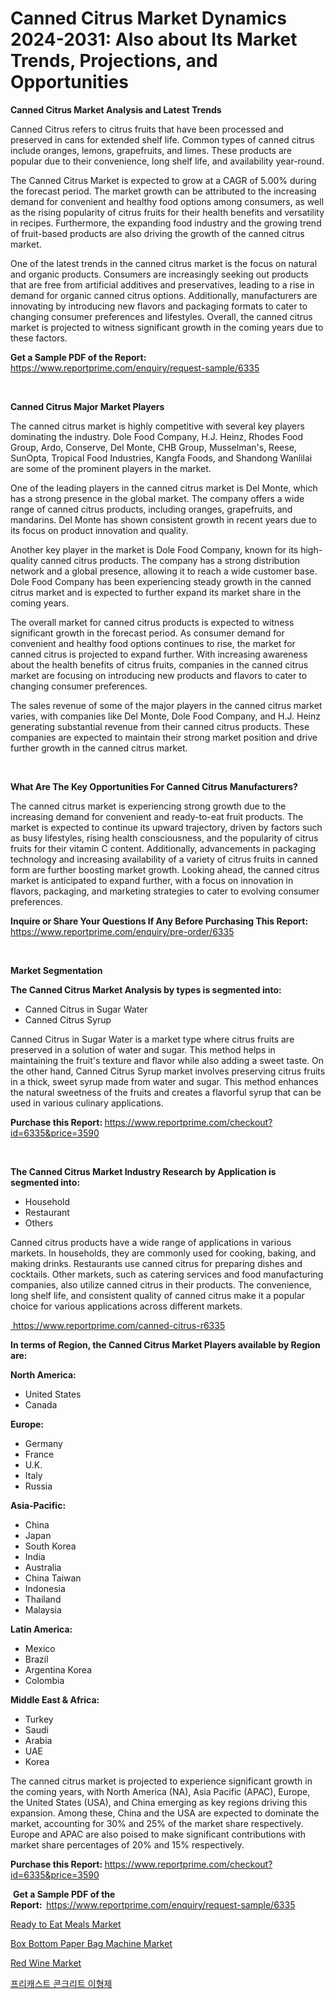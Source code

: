 <p><h1>Canned Citrus Market Dynamics 2024-2031: Also about Its Market Trends, Projections, and Opportunities</h1></p><p><strong>Canned Citrus Market Analysis and Latest Trends</strong></p>
<p><p>Canned Citrus refers to citrus fruits that have been processed and preserved in cans for extended shelf life. Common types of canned citrus include oranges, lemons, grapefruits, and limes. These products are popular due to their convenience, long shelf life, and availability year-round.</p><p>The Canned Citrus Market is expected to grow at a CAGR of 5.00% during the forecast period. The market growth can be attributed to the increasing demand for convenient and healthy food options among consumers, as well as the rising popularity of citrus fruits for their health benefits and versatility in recipes. Furthermore, the expanding food industry and the growing trend of fruit-based products are also driving the growth of the canned citrus market.</p><p>One of the latest trends in the canned citrus market is the focus on natural and organic products. Consumers are increasingly seeking out products that are free from artificial additives and preservatives, leading to a rise in demand for organic canned citrus options. Additionally, manufacturers are innovating by introducing new flavors and packaging formats to cater to changing consumer preferences and lifestyles. Overall, the canned citrus market is projected to witness significant growth in the coming years due to these factors.</p></p>
<p><strong>Get a Sample PDF of the Report:&nbsp;</strong> <a href="https://www.reportprime.com/enquiry/request-sample/6335">https://www.reportprime.com/enquiry/request-sample/6335</a></p>
<p>&nbsp;</p>
<p><strong>Canned Citrus Major Market Players</strong></p>
<p><p>The canned citrus market is highly competitive with several key players dominating the industry. Dole Food Company, H.J. Heinz, Rhodes Food Group, Ardo, Conserve, Del Monte, CHB Group, Musselman's, Reese, SunOpta, Tropical Food Industries, Kangfa Foods, and Shandong Wanlilai are some of the prominent players in the market.</p><p>One of the leading players in the canned citrus market is Del Monte, which has a strong presence in the global market. The company offers a wide range of canned citrus products, including oranges, grapefruits, and mandarins. Del Monte has shown consistent growth in recent years due to its focus on product innovation and quality.</p><p>Another key player in the market is Dole Food Company, known for its high-quality canned citrus products. The company has a strong distribution network and a global presence, allowing it to reach a wide customer base. Dole Food Company has been experiencing steady growth in the canned citrus market and is expected to further expand its market share in the coming years.</p><p>The overall market for canned citrus products is expected to witness significant growth in the forecast period. As consumer demand for convenient and healthy food options continues to rise, the market for canned citrus is projected to expand further. With increasing awareness about the health benefits of citrus fruits, companies in the canned citrus market are focusing on introducing new products and flavors to cater to changing consumer preferences.</p><p>The sales revenue of some of the major players in the canned citrus market varies, with companies like Del Monte, Dole Food Company, and H.J. Heinz generating substantial revenue from their canned citrus products. These companies are expected to maintain their strong market position and drive further growth in the canned citrus market.</p></p>
<p>&nbsp;</p>
<p><strong>What Are The Key Opportunities For Canned Citrus Manufacturers?</strong></p>
<p><p>The canned citrus market is experiencing strong growth due to the increasing demand for convenient and ready-to-eat fruit products. The market is expected to continue its upward trajectory, driven by factors such as busy lifestyles, rising health consciousness, and the popularity of citrus fruits for their vitamin C content. Additionally, advancements in packaging technology and increasing availability of a variety of citrus fruits in canned form are further boosting market growth. Looking ahead, the canned citrus market is anticipated to expand further, with a focus on innovation in flavors, packaging, and marketing strategies to cater to evolving consumer preferences.</p></p>
<p><strong>Inquire or Share Your Questions If Any Before Purchasing This Report:</strong> <a href="https://www.reportprime.com/enquiry/pre-order/6335">https://www.reportprime.com/enquiry/pre-order/6335</a></p>
<p>&nbsp;</p>
<p><strong>Market Segmentation</strong></p>
<p><strong>The Canned Citrus Market Analysis by types is segmented into:</strong></p>
<p><ul><li>Canned Citrus in Sugar Water</li><li>Canned Citrus Syrup</li></ul></p>
<p><p>Canned Citrus in Sugar Water is a market type where citrus fruits are preserved in a solution of water and sugar. This method helps in maintaining the fruit's texture and flavor while also adding a sweet taste. On the other hand, Canned Citrus Syrup market involves preserving citrus fruits in a thick, sweet syrup made from water and sugar. This method enhances the natural sweetness of the fruits and creates a flavorful syrup that can be used in various culinary applications.</p></p>
<p><strong>Purchase this Report:&nbsp;</strong><a href="https://www.reportprime.com/checkout?id=6335&price=3590">https://www.reportprime.com/checkout?id=6335&price=3590</a></p>
<p>&nbsp;</p>
<p><strong>The Canned Citrus Market Industry Research by Application is segmented into:</strong></p>
<p><ul><li>Household</li><li>Restaurant</li><li>Others</li></ul></p>
<p><p>Canned citrus products have a wide range of applications in various markets. In households, they are commonly used for cooking, baking, and making drinks. Restaurants use canned citrus for preparing dishes and cocktails. Other markets, such as catering services and food manufacturing companies, also utilize canned citrus in their products. The convenience, long shelf life, and consistent quality of canned citrus make it a popular choice for various applications across different markets.</p></p>
<p><a href="https://www.reportprime.com/canned-citrus-r6335">&nbsp;https://www.reportprime.com/canned-citrus-r6335</a></p>
<p><strong>In terms of Region, the Canned Citrus Market Players available by Region are:</strong></p>
<p>
    <p> <strong> North America: </strong>
        <ul>
            <li>United States</li>
            <li>Canada</li>
        </ul>
        </p> 
    <p> <strong> Europe: </strong>
        <ul>
            <li>Germany</li>
            <li>France</li>
            <li>U.K.</li>
            <li>Italy</li>
            <li>Russia</li>
        </ul>
        </p> 
    <p> <strong> Asia-Pacific: </strong>
        <ul>
            <li>China</li>
            <li>Japan</li>
            <li>South Korea</li>
            <li>India</li>
            <li>Australia</li>
            <li>China Taiwan</li>
            <li>Indonesia</li>
            <li>Thailand</li>
            <li>Malaysia</li>
        </ul>
        </p> 
    <p> <strong> Latin America: </strong>
        <ul>
            <li>Mexico</li>
            <li>Brazil</li>
            <li>Argentina Korea</li>
            <li>Colombia</li>
        </ul>
        </p> 
    <p> <strong> Middle East & Africa: </strong>
        <ul>
            <li>Turkey</li>
            <li>Saudi</li>
            <li>Arabia</li>
            <li>UAE</li>
            <li>Korea</li>
        </ul>
    </p>
    </p>
<p><p>The canned citrus market is projected to experience significant growth in the coming years, with North America (NA), Asia Pacific (APAC), Europe, the United States (USA), and China emerging as key regions driving this expansion. Among these, China and the USA are expected to dominate the market, accounting for 30% and 25% of the market share respectively. Europe and APAC are also poised to make significant contributions with market share percentages of 20% and 15% respectively.</p></p>
<p><strong>Purchase this Report: </strong><a href="https://www.reportprime.com/checkout?id=6335&price=3590">https://www.reportprime.com/checkout?id=6335&price=3590</a></p>
<p>&nbsp;<strong>Get a Sample PDF of the Report:&nbsp;&nbsp;</strong><a href="https://www.reportprime.com/enquiry/request-sample/6335">https://www.reportprime.com/enquiry/request-sample/6335</a></p>
<p><strong></strong></p>
<p><p><a href="https://github.com/jodemen/Market-Research-Report-List-2/blob/main/ready-to-eat-meals-market.md">Ready to Eat Meals Market</a></p><p><a href="https://issuu.com/reportprime-2/docs/box-bottom-paper-bag-machine-market-size-2030.pptx">Box Bottom Paper Bag Machine Market</a></p><p><a href="https://github.com/Sarissaschmalingtr6fz2739/Market-Research-Report-List-2/blob/main/red-wine-market.md">Red Wine Market</a></p><p><a href="https://github.com/fernandotryO5lson96765/Market-Research-Report-List-1/blob/main/255280917386.md">프리캐스트 콘크리트 이형제</a></p></p>